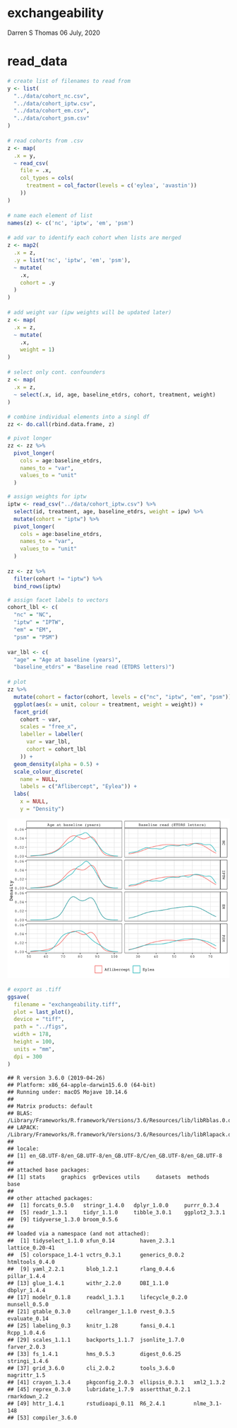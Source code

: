 exchangeability
================
Darren S Thomas
06 July, 2020

# read\_data

``` r
# create list of filenames to read from
y <- list(
  "../data/cohort_nc.csv",
  "../data/cohort_iptw.csv",
  "../data/cohort_em.csv",
  "../data/cohort_psm.csv"
)

# read cohorts from .csv
z <- map(
  .x = y,
  ~ read_csv(
    file = .x,
    col_types = cols(
      treatment = col_factor(levels = c('eylea', 'avastin'))
    ))
)

# name each element of list
names(z) <- c('nc', 'iptw', 'em', 'psm')

# add var to identify each cohort when lists are merged
z <- map2(
  .x = z,
  .y = list('nc', 'iptw', 'em', 'psm'),
  ~ mutate(
    .x,
    cohort = .y
  )
)

# add weight var (ipw weights will be updated later)
z <- map(
  .x = z,
  ~ mutate(
    .x,
    weight = 1)
)

# select only cont. confounders
z <- map(
  .x = z,
  ~ select(.x, id, age, baseline_etdrs, cohort, treatment, weight)
)

# combine individual elements into a singl df
zz <- do.call(rbind.data.frame, z)
```

``` r
# pivot longer
zz <- zz %>% 
  pivot_longer(
    cols = age:baseline_etdrs,
    names_to = "var",
    values_to = "unit"
  )
```

``` r
# assign weights for iptw
iptw <- read_csv("../data/cohort_iptw.csv") %>% 
  select(id, treatment, age, baseline_etdrs, weight = ipw) %>% 
  mutate(cohort = "iptw") %>% 
  pivot_longer(
    cols = age:baseline_etdrs,
    names_to = "var",
    values_to = "unit"
  )

zz <- zz %>% 
  filter(cohort != "iptw") %>% 
  bind_rows(iptw)
```

``` r
# assign facet labels to vectors
cohort_lbl <- c(
  "nc" = "NC", 
  "iptw" = "IPTW", 
  "em" = "EM", 
  "psm" = "PSM")

var_lbl <- c(
  "age" = "Age at baseline (years)", 
  "baseline_etdrs" = "Baseline read (ETDRS letters)")

# plot
zz %>% 
  mutate(cohort = factor(cohort, levels = c("nc", "iptw", "em", "psm"))) %>% 
  ggplot(aes(x = unit, colour = treatment, weight = weight)) +
  facet_grid(
    cohort ~ var,
    scales = "free_x",
    labeller = labeller(
      var = var_lbl,
      cohort = cohort_lbl
    )) +
  geom_density(alpha = 0.5) +
  scale_colour_discrete(
    name = NULL,
    labels = c("Aflibercept", "Eylea")) +
  labs(
    x = NULL,
    y = "Density")
```

![](1_exchangeability_files/figure-gfm/unnamed-chunk-4-1.png)<!-- -->

``` r
# export as .tiff
ggsave(
  filename = "exchangeability.tiff",
  plot = last_plot(),
  device = "tiff",
  path = "../figs",
  width = 178,
  height = 100,
  units = "mm",
  dpi = 300
)
```

    ## R version 3.6.0 (2019-04-26)
    ## Platform: x86_64-apple-darwin15.6.0 (64-bit)
    ## Running under: macOS Mojave 10.14.6
    ## 
    ## Matrix products: default
    ## BLAS:   /Library/Frameworks/R.framework/Versions/3.6/Resources/lib/libRblas.0.dylib
    ## LAPACK: /Library/Frameworks/R.framework/Versions/3.6/Resources/lib/libRlapack.dylib
    ## 
    ## locale:
    ## [1] en_GB.UTF-8/en_GB.UTF-8/en_GB.UTF-8/C/en_GB.UTF-8/en_GB.UTF-8
    ## 
    ## attached base packages:
    ## [1] stats     graphics  grDevices utils     datasets  methods   base     
    ## 
    ## other attached packages:
    ##  [1] forcats_0.5.0   stringr_1.4.0   dplyr_1.0.0     purrr_0.3.4    
    ##  [5] readr_1.3.1     tidyr_1.1.0     tibble_3.0.1    ggplot2_3.3.1  
    ##  [9] tidyverse_1.3.0 broom_0.5.6    
    ## 
    ## loaded via a namespace (and not attached):
    ##  [1] tidyselect_1.1.0 xfun_0.14        haven_2.3.1      lattice_0.20-41 
    ##  [5] colorspace_1.4-1 vctrs_0.3.1      generics_0.0.2   htmltools_0.4.0 
    ##  [9] yaml_2.2.1       blob_1.2.1       rlang_0.4.6      pillar_1.4.4    
    ## [13] glue_1.4.1       withr_2.2.0      DBI_1.1.0        dbplyr_1.4.4    
    ## [17] modelr_0.1.8     readxl_1.3.1     lifecycle_0.2.0  munsell_0.5.0   
    ## [21] gtable_0.3.0     cellranger_1.1.0 rvest_0.3.5      evaluate_0.14   
    ## [25] labeling_0.3     knitr_1.28       fansi_0.4.1      Rcpp_1.0.4.6    
    ## [29] scales_1.1.1     backports_1.1.7  jsonlite_1.7.0   farver_2.0.3    
    ## [33] fs_1.4.1         hms_0.5.3        digest_0.6.25    stringi_1.4.6   
    ## [37] grid_3.6.0       cli_2.0.2        tools_3.6.0      magrittr_1.5    
    ## [41] crayon_1.3.4     pkgconfig_2.0.3  ellipsis_0.3.1   xml2_1.3.2      
    ## [45] reprex_0.3.0     lubridate_1.7.9  assertthat_0.2.1 rmarkdown_2.2   
    ## [49] httr_1.4.1       rstudioapi_0.11  R6_2.4.1         nlme_3.1-148    
    ## [53] compiler_3.6.0
